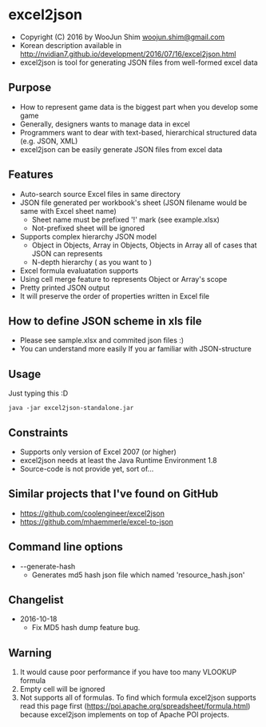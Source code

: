 excel2json
==========
* Copyright (C) 2016 by WooJun Shim woojun.shim@gmail.com
* Korean description available in http://nvidian7.github.io/development/2016/07/16/excel2json.html
* excel2json is tool for generating JSON files from well-formed excel data

## Purpose
* How to represent game data is the biggest part when you develop some game
 * Generally, designers wants to manage data in excel
 * Programmers want to dear with text-based, hierarchical structured data (e.g. JSON, XML) 
* excel2json can be easily generate JSON files from excel data 

## Features
* Auto-search source Excel files in same directory
* JSON file generated per workbook's sheet (JSON filename would be same with Excel sheet name)
    * Sheet name must be prefixed '!' mark (see example.xlsx)
    * Not-prefixed sheet will be ignored
* Supports complex hierarchy JSON model
    * Object in Objects, Array in Objects, Objects in Array all of cases that JSON can represents
    * N-depth hierarchy ( as you want to )
* Excel formula evaluatation supports
* Using cell merge feature to represents Object or Array's scope
* Pretty printed JSON output
* It will preserve the order of properties written in Excel file  

## How to define JSON scheme in xls file 

* Please see sample.xlsx and commited json files :)
* You can understand more easily If you ar familiar with JSON-structure


## Usage
Just typing this :D

```
java -jar excel2json-standalone.jar
```

## Constraints
* Supports only version of Excel 2007 (or higher)
* excel2json needs at least the Java Runtime Environment 1.8
* Source-code is not provide yet, sort of...

## Similar projects that I've found on GitHub
* https://github.com/coolengineer/excel2json
* https://github.com/mhaemmerle/excel-to-json

## Command line options
* --generate-hash
    * Generates md5 hash json file which named 'resource_hash.json'

## Changelist

* 2016-10-18
    * Fix MD5 hash dump feature bug.

## Warning
1. It would cause poor performance if you have too many VLOOKUP formula 
2. Empty cell will be ignored
3. Not supports all of formulas. To find which formula excel2json supports read this page first (https://poi.apache.org/spreadsheet/formula.html) because excel2json implements on top of Apache POI projects. 
